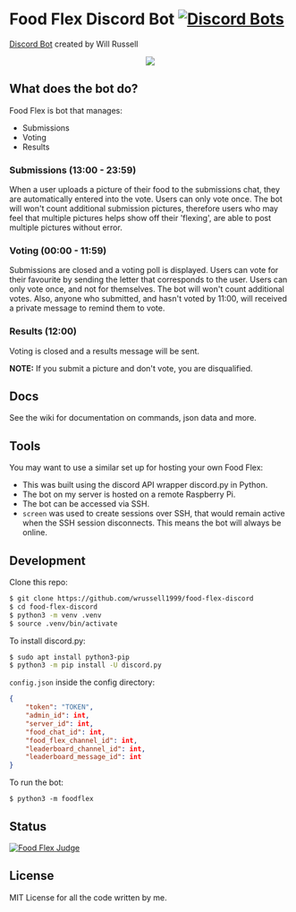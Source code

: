 # Food Flex Discord Bot [![Discord Bots](https://discordbots.org/api/widget/status/502391189270560773.svg)](https://discordbots.org/bot/502391189270560773)

[Discord Bot](https://discordbots.org/bot/502391189270560773) created by Will Russell
<p align="center">
  <img src="https://cdn.discordapp.com/attachments/501947007653511172/572491463112523780/unknown.png">
</p>

## What does the bot do?
Food Flex is bot that manages:
- Submissions
- Voting 
- Results

### Submissions (13:00 - 23:59)

When a user uploads a picture of their food to the submissions chat, they are automatically entered into the vote. Users can only vote once. The bot will won't count additional submission pictures, therefore users who may feel that multiple pictures helps show off their 'flexing', are able to post multiple pictures without error.

### Voting (00:00 - 11:59)

Submissions are closed and a voting poll is displayed. Users can vote for their favourite by sending the letter that corresponds to the user. Users can only vote once, and not for themselves. The bot will won't count additional votes. Also, anyone who submitted, and hasn't voted by 11:00, will received a private message to remind them to vote.

### Results (12:00)

Voting is closed and a results message will be sent. 

**NOTE:** If you submit a picture and don't vote, you are disqualified.

## Docs

See the wiki for documentation on commands, json data and more.

## Tools

You may want to use a similar set up for hosting your own Food Flex:

- This was built using the discord API wrapper discord.py in Python.
- The bot on my server is hosted on a remote Raspberry Pi.
- The bot can be accessed via SSH.
- `screen` was used to create sessions over SSH, that would remain active when the SSH session disconnects. This means the bot will always be online.

## Development

Clone this repo:
```bash
$ git clone https://github.com/wrussell1999/food-flex-discord
$ cd food-flex-discord
$ python3 -m venv .venv
$ source .venv/bin/activate
```

To install discord.py:
```bash
$ sudo apt install python3-pip
$ python3 -m pip install -U discord.py
```

`config.json` inside the config directory:
```json
{
    "token": "TOKEN",
    "admin_id": int,
    "server_id": int,
    "food_chat_id": int,
    "food_flex_channel_id": int,
    "leaderboard_channel_id": int,
    "leaderboard_message_id": int
}
```

To run the bot: 

    $ python3 -m foodflex

## Status

<a href="https://discordbots.org/bot/502391189270560773" >
  <img src="https://discordbots.org/api/widget/502391189270560773.svg" alt="Food Flex Judge" />
</a>

## License
MIT License for all the code written by me.
